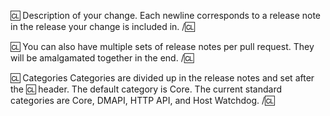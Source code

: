 [Release Notes]: # (Your PR should contain a detailed list of notable changes, titled appropriately. This includes any observable changes to the server or DMAPI. See examples below)

:cl:
Description of your change.
Each newline corresponds to a release note in the release your change is included in.
/:cl:

:cl:
You can also have multiple sets of release notes per pull request.
They will be amalgamated together in the end.
/:cl:

:cl: Categories
Categories are divided up in the release notes and set after the :cl: header.
The default category is Core.
The current standard categories are Core, DMAPI, HTTP API, and Host Watchdog.
/:cl:

[Why]: # (If this does not close or work on an existing GitHub issue, please add a short description [two lines down] of why you think these changes would benefit the server. If you can't justify it in words, it might not be worth adding.)
